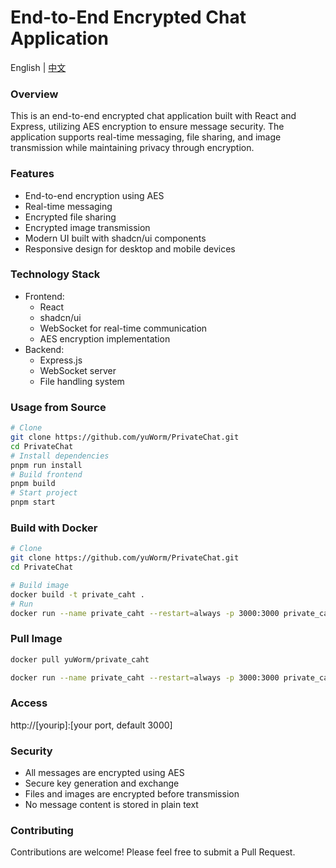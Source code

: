 # End-to-End Encrypted Chat Application

English | [中文](./README.md)

### Overview
This is an end-to-end encrypted chat application built with React and Express, utilizing AES encryption to ensure message security. The application supports real-time messaging, file sharing, and image transmission while maintaining privacy through encryption.

### Features
- End-to-end encryption using AES
- Real-time messaging
- Encrypted file sharing
- Encrypted image transmission
- Modern UI built with shadcn/ui components
- Responsive design for desktop and mobile devices

### Technology Stack
- Frontend:
  - React
  - shadcn/ui
  - WebSocket for real-time communication
  - AES encryption implementation
- Backend:
  - Express.js
  - WebSocket server
  - File handling system

### Usage from Source

```bash
# Clone
git clone https://github.com/yuWorm/PrivateChat.git
cd PrivateChat
# Install dependencies
pnpm run install
# Build frontend
pnpm build
# Start project
pnpm start
```

### Build with Docker
```bash
# Clone
git clone https://github.com/yuWorm/PrivateChat.git
cd PrivateChat

# Build image
docker build -t private_caht .
# Run
docker run --name private_caht --restart=always -p 3000:3000 private_caht:latest 
```

### Pull Image
```bash
docker pull yuWorm/private_caht

docker run --name private_caht --restart=always -p 3000:3000 private_caht:latest 
```

### Access
http://[yourip]:[your port, default 3000]

### Security
- All messages are encrypted using AES
- Secure key generation and exchange
- Files and images are encrypted before transmission
- No message content is stored in plain text

### Contributing
Contributions are welcome! Please feel free to submit a Pull Request.